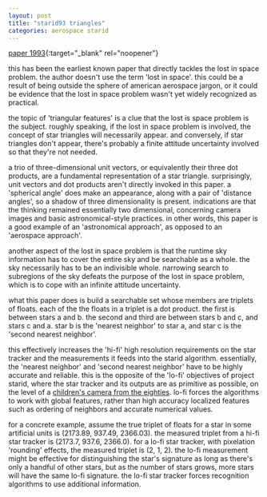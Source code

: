 ```yaml
---
layout: post
title: "starid93 triangles"
categories: aerospace starid
---
```

[paper 1993](https://statespace.dev/docs/papers/1993%20liebe.pdf){:target="_blank" rel="noopener"}

this has been the earliest known paper that directly tackles the lost in space problem. the author doesn't use the term 'lost in space'. this could be a result of being outside the sphere of american aerospace jargon, or it could be evidence that the lost in space problem wasn't yet widely recognized as practical.

 the topic of 'triangular features' is a clue that the lost is space problem is the subject. roughly speaking, if the lost in space problem is involved, the concept of star triangles will necessarily appear. and conversely, if star triangles don't appear, there's probably a finite attitude uncertainty involved so that they're not needed.

a trio of three-dimensional unit vectors, or equivalently their three dot products, are a fundamental representation of a star triangle. surprisingly, unit vectors and dot products aren't directly invoked in this paper. a 'spherical angle' does make an appearance, along with a pair of 'distance angles', so a shadow of three dimensionality is present. indications are that the thinking remained essentially two dimensional, concerning camera images and basic astronomical-style practices. in other words, this paper is a good example of an 'astronomical approach', as opposed to an 'aerospace approach'.

another aspect of the lost in space problem is that the runtime sky information has to cover the entire sky and be searchable as a whole. the sky necessarily has to be an indivisible whole. narrowing search to subregions of the sky defeats the purpose of the lost in space problem, which is to cope with an infinite attitude uncertainty. 

what this paper does is build a searchable set whose members are triplets of floats. each of the the floats in a triplet is a dot product. the first is between stars a and b. the second and third are between stars b and c, and stars c and a. star b is the 'nearest neighbor' to star a, and star c is the 'second nearest neighbor'.

this effectively increases the 'hi-fi' high resolution requirements on the star tracker and the measurements it feeds into the starid algorithm. essentially, the 'nearest neighbor' and 'second nearest neighbor' have to be highly accurate and reliable. this is the opposite of the 'lo-fi' objectives of project starid, where the star tracker and its outputs are as primitive as possible, on the level of a [children's camera from the eighties](https://en.wikipedia.org/wiki/PXL2000). lo-fi forces the algorithms to work with global features, rather than high accuracy localized features such as ordering of neighbors and accurate numerical values. 

for a concrete example, assume the true triplet of floats for a star in some artificial units is (2173.89, 937.49, 2366.03). the measured triplet from a hi-fi star tracker is (2173.7, 937.6, 2366.0). for a lo-fi star tracker, with pixelation 'rounding' effects, the measured triplet is (2, 1, 2). the lo-fi measurement might be effective for distinguishing the star's signature as long as there's only a handful of other stars, but as the number of stars grows, more stars will have the same lo-fi signature. the lo-fi star tracker forces recognition algorithms to use additional information.
